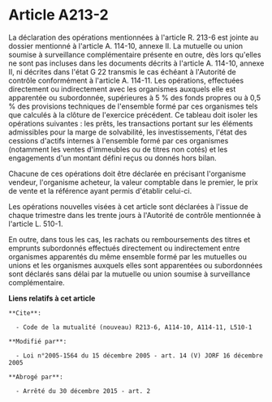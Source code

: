 # Article A213-2

La déclaration des opérations mentionnées à l'article R. 213-6 est jointe au dossier mentionné à l'article A. 114-10, annexe
II. La mutuelle ou union soumise à surveillance complémentaire présente en outre, dès lors qu'elles ne sont pas incluses dans
les documents décrits à l'article A. 114-10, annexe II, ni décrites dans l'état G 22 transmis le cas échéant à l'Autorité de
contrôle conformément à l'article A. 114-11. Les opérations, effectuées directement ou indirectement avec les organismes
auxquels elle est apparentée ou subordonnée, supérieures à 5 % des fonds propres ou à 0,5 % des provisions techniques de
l'ensemble formé par ces organismes tels que calculés à la clôture de l'exercice précédent. Ce tableau doit isoler les
opérations suivantes : les prêts, les transactions portant sur les éléments admissibles pour la marge de solvabilité, les
investissements, l'état des cessions d'actifs internes à l'ensemble formé par ces organismes (notamment les ventes
d'immeubles ou de titres non cotés) et les engagements d'un montant défini reçus ou donnés hors bilan.

Chacune de ces opérations doit être déclarée en précisant l'organisme vendeur, l'organisme acheteur, la valeur comptable dans
le premier, le prix de vente et la référence ayant permis d'établir celui-ci.

Les opérations nouvelles visées à cet article sont déclarées à l'issue de chaque trimestre dans les trente jours à l'Autorité
de contrôle mentionnée à l'article L. 510-1.

En outre, dans tous les cas, les rachats ou remboursements des titres et emprunts subordonnés effectués directement ou
indirectement entre organismes apparentés du même ensemble formé par les mutuelles ou unions et les organismes auxquels elles
sont apparentées ou subordonnées sont déclarés sans délai par la mutuelle ou union soumise à surveillance complémentaire.

**Liens relatifs à cet article**

	**Cite**:

	  - Code de la mutualité (nouveau) R213-6, A114-10, A114-11, L510-1

	**Modifié par**:

	  - Loi n°2005-1564 du 15 décembre 2005 - art. 14 (V) JORF 16 décembre 2005

	**Abrogé par**:

	  - Arrêté du 30 décembre 2015 - art. 2
